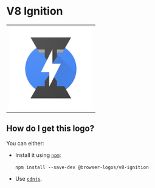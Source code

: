 # V8 Ignition

<table>
    <tr height=230>
        <td>
            <a href="https://github.com/alrra/browser-logos/tree/79d3d221ad34c0e910f8f27f3adadf285ce8fc6c/src/v8-ignition">
                <img width=220 src="https://raw.githubusercontent.com/alrra/browser-logos/79d3d221ad34c0e910f8f27f3adadf285ce8fc6c/src/v8-ignition/v8-ignition.svg?sanitize=true" alt="V8 Ignition browser logo">
            </a>
        </td>
    </tr>
</table>

## How do I get this logo?

You can either:

* Install it using [`npm`][npm]:

  `npm install --save-dev @browser-logos/v8-ignition`

* Use [`cdnjs`][cdnjs].

<!-- Link labels: -->

[cdnjs]: https://cdnjs.com/libraries/browser-logos
[npm]: https://www.npmjs.com/
